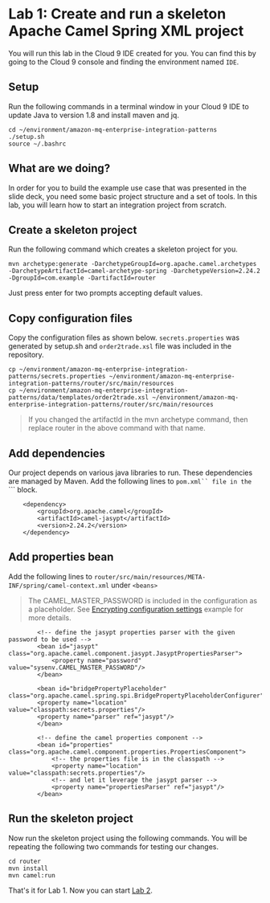 # Lab 1: Create and run a skeleton Apache Camel Spring XML project

You will run this lab in the Cloud 9 IDE created for you.  You can find this by going to the Cloud 9 console and finding the environment named `IDE`.

## Setup

Run the following commands in a terminal window in your Cloud 9 IDE to update Java to version 1.8 and install maven and jq.

```
cd ~/environment/amazon-mq-enterprise-integration-patterns
./setup.sh 
source ~/.bashrc
```

## What are we doing?

In order for you to build the example use case that was presented in the slide deck, you need some basic project structure and a set of tools. In this lab, you will learn how to start an integration project from scratch. 

## Create a skeleton project

Run the following command which creates a skeleton project for you.

```
mvn archetype:generate -DarchetypeGroupId=org.apache.camel.archetypes -DarchetypeArtifactId=camel-archetype-spring -DarchetypeVersion=2.24.2 -DgroupId=com.example -DartifactId=router
```
Just press enter for two prompts accepting default values.

## Copy configuration files

Copy the configuration files as shown below. ```secrets.properties``` was generated by setup.sh and ```order2trade.xsl``` file was included in the repository.

```
cp ~/environment/amazon-mq-enterprise-integration-patterns/secrets.properties ~/environment/amazon-mq-enterprise-integration-patterns/router/src/main/resources
cp ~/environment/amazon-mq-enterprise-integration-patterns/data/templates/order2trade.xsl ~/environment/amazon-mq-enterprise-integration-patterns/router/src/main/resources 
```

>If you changed the artifactId in the mvn archetype command, then replace router in the above command with that name.

## Add dependencies

Our project depends on various java libraries to run. These dependencies are managed by Maven. Add the following lines to ```pom.xml`` file in the ```<dependencies>``` block.

```
    <dependency>
        <groupId>org.apache.camel</groupId>
        <artifactId>camel-jasypt</artifactId>
        <version>2.24.2</version>
    </dependency> 
```

## Add properties bean 

Add the following lines to ```router/src/main/resources/META-INF/spring/camel-context.xml``` under ```<beans>``` 

> The CAMEL_MASTER_PASSWORD is included in the configuration as a placeholder. See [Encrypting configuration settings](encrypt.md) example for more details.

```
        <!-- define the jasypt properties parser with the given password to be used -->
        <bean id="jasypt" class="org.apache.camel.component.jasypt.JasyptPropertiesParser">
            <property name="password" value="sysenv.CAMEL_MASTER_PASSWORD"/>
        </bean>
        
        <bean id="bridgePropertyPlaceholder" class="org.apache.camel.spring.spi.BridgePropertyPlaceholderConfigurer">
        <property name="location" value="classpath:secrets.properties"/>
        <property name="parser" ref="jasypt"/>
        </bean>
  
        <!-- define the camel properties component -->
        <bean id="properties" class="org.apache.camel.component.properties.PropertiesComponent">
            <!-- the properties file is in the classpath -->
            <property name="location" value="classpath:secrets.properties"/>
            <!-- and let it leverage the jasypt parser -->
            <property name="propertiesParser" ref="jasypt"/>
        </bean>  
```

## Run the skeleton project 

Now run the skeleton project using the following commands. You will be repeating the following two commands for testing our changes.

```
cd router
mvn install
mvn camel:run
```

That's it for Lab 1. Now you can start [Lab 2](lab-2.md).
